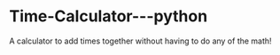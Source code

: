 # Time-Calculator---python
A calculator to add times together without having to do any of the math!
